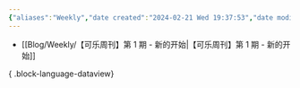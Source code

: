 ```yaml
---
{"aliases":"Weekly","date created":"2024-02-21 Wed 19:37:53","date modified":"2024-02-25 Sun 15:26:18","dg-publish":true,"permalink":"/Guide/Weekly/","dgPassFrontmatter":true}
---
```



- [[Blog/Weekly/【可乐周刊】第 1 期 - 新的开始\|【可乐周刊】第 1 期 - 新的开始]]

{ .block-language-dataview}
